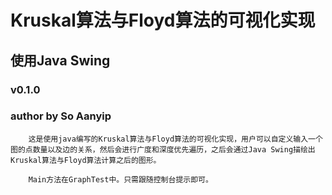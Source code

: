 Kruskal算法与Floyd算法的可视化实现
===================================
使用Java Swing
----------------------------------- 
### v0.1.0  
### author by So Aanyip

		这是使用java编写的Kruskal算法与Floyd算法的可视化实现，用户可以自定义输入一个图的点数量以及边的关系，然后会进行广度和深度优先遍历，之后会通过Java Swing描绘出Kruskal算法与Floyd算法计算之后的图形。

[image]: http://ww3.sinaimg.cn/bmiddle/7240d78fgw1epb38g5ekdj20fc0e43zf.jpg "6个点的图"  
[image]: http://ww2.sinaimg.cn/bmiddle/7240d78fgw1epb38f2l2qj20ds0eh0ta.jpg "应用Kruskal算出最小生成树"
[image]: http://ww4.sinaimg.cn/bmiddle/7240d78fgw1epb38erw63j20fk0fxabi.jpg "应用Floyd算法算出最短路径"  

		Main方法在GraphTest中。只需跟随控制台提示即可。



	
